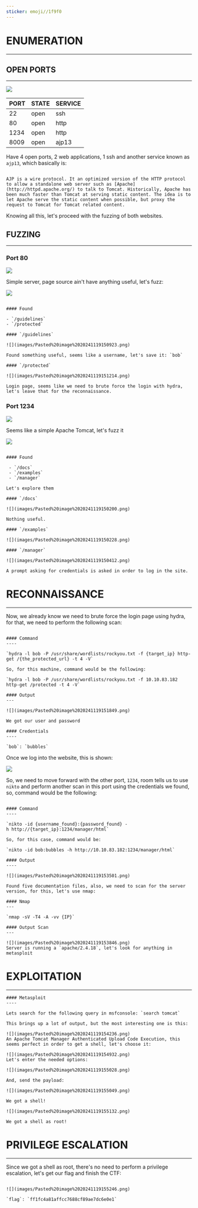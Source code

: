 ```yaml
---
sticker: emoji//1f9f0
---
```


# ENUMERATION
---

## OPEN PORTS
---

![](images/Pasted%20image%2020241119144825.png)

| PORT | STATE | SERVICE |
| :--- | :---- | :------ |
| 22   | open  | ssh     |
| 80   | open  | http    |
| 1234 | open  | http    |
| 8009 | open  | ajp13   |

Have 4 open ports, 2 web applications, 1 ssh and another service known as `ajp13`, which basically is:

```ad-note

AJP is a wire protocol. It an optimized version of the HTTP protocol to allow a standalone web server such as [Apache](http://httpd.apache.org/) to talk to Tomcat. Historically, Apache has been much faster than Tomcat at serving static content. The idea is to let Apache serve the static content when possible, but proxy the request to Tomcat for Tomcat related content.

```

Knowing all this, let's proceed with the fuzzing of both websites.

## FUZZING
---

### Port 80


![](images/Pasted%20image%2020241119150643.png)

Simple server, page source ain't have anything useful, let's fuzz:

![](images/Pasted%20image%2020241119150835.png)

```ad-hint

#### Found

- `/guidelines`
- `/protected`

#### `/guidelines`

![](images/Pasted%20image%2020241119150923.png)

Found something useful, seems like a username, let's save it: `bob`

#### `/protected`

![](images/Pasted%20image%2020241119151214.png)

Login page, seems like we need to brute force the login with hydra, let's leave that for the reconnaissance.

```
### Port 1234

![](images/Pasted%20image%2020241119150045.png)

Seems like a simple Apache Tomcat, let's fuzz it

![](images/Pasted%20image%2020241119145958.png)

```ad-hint

#### Found

 - `/docs`
 - `/examples`
 - `/manager`

Let's explore them

#### `/docs`

![](images/Pasted%20image%2020241119150200.png)

Nothing useful.

#### `/examples`

![](images/Pasted%20image%2020241119150228.png)

#### `/manager`

![](images/Pasted%20image%2020241119150412.png)

A prompt asking for credentials is asked in order to log in the site.
```



# RECONNAISSANCE
---

Now, we already know we need to brute force the login page using hydra, for that, we need to perform the following scan:

```ad-hint

#### Command
----

`hydra -l bob -P /usr/share/wordlists/rockyou.txt -f {target_ip} http-get /{the_protected_url} -t 4 -V`

So, for this machine, command would be the following:

`hydra -l bob -P /usr/share/wordlists/rockyou.txt -f 10.10.83.182 http-get /protected -t 4 -V`

#### Output
---

![](images/Pasted%20image%2020241119151849.png)

We got our user and password

#### Credentials
----

`bob`: `bubbles`
```

Once we log into the website, this is shown:

![](images/Pasted%20image%2020241119152106.png)

So, we need to move forward with the other port, `1234`, room tells us to use `nikto` and perform another scan in this port using the credentials we found, so, command would be the following:

```ad-hint

#### Command
----

`nikto -id {username_found}:{password_found} -h http://{target_ip}:1234/manager/html`

So, for this case, command would be:

`nikto -id bob:bubbles -h http://10.10.83.182:1234/manager/html`

#### Output
----

![](images/Pasted%20image%2020241119153501.png)

Found five documentation files, also, we need to scan for the server version, for this, let's use nmap:

#### Nmap
---

`nmap -sV -T4 -A -vv {IP}`

#### Output Scan
---

![](images/Pasted%20image%2020241119153846.png)
Server is running a `apache/2.4.18`, let's look for anything in metasploit

```


# EXPLOITATION
---

```ad-hint
#### Metasploit
----

Lets search for the following query in msfconsole: `search tomcat`

This brings up a lot of output, but the most interesting one is this:

![](images/Pasted%20image%2020241119154236.png)
An Apache Tomcat Manager Authenticated Upload Code Execution, this seems perfect in order to get a shell, let's choose it:

![](images/Pasted%20image%2020241119154932.png)
Let's enter the needed options:

![](images/Pasted%20image%2020241119155028.png)

And, send the payload:

![](images/Pasted%20image%2020241119155049.png)

We got a shell!

![](images/Pasted%20image%2020241119155132.png)

We got a shell as root!
```







# PRIVILEGE ESCALATION
---


Since we got a shell as root, there's no need to perform a privilege escalation, let's get our flag and finish the CTF:

```ad-note

![](images/Pasted%20image%2020241119155246.png)

`flag`: `ff1fc4a81affcc7688cf89ae7dc6e0e1`
```

